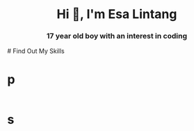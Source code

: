 <h1 align="center">Hi 👋, I'm Esa Lintang</h1>
<h3 align="center">17 year old boy with an interest in coding</h3>
# Find Out My Skills
<div style="display: flex; flex-wrap: wrap; flex-direction: column">
<h1>p</h1>
<h1> s </h1>
</div>




